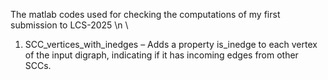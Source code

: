 The matlab codes used for checking the computations of my first submission to LCS-2025 \n \\
1) SCC_vertices_with_inedges – Adds a property is_inedge to each vertex of the input digraph, indicating if it has incoming edges from other SCCs.
